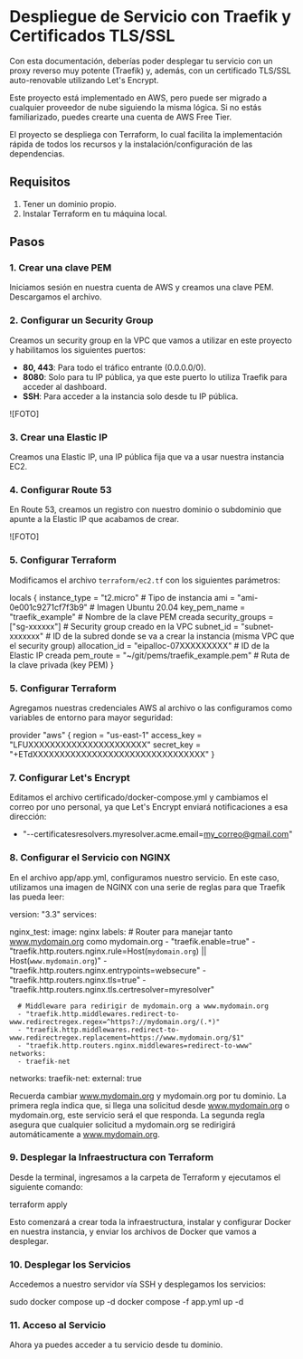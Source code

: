 # Despliegue de Servicio con Traefik y Certificados TLS/SSL

Con esta documentación, deberías poder desplegar tu servicio con un proxy reverso muy potente (Traefik) y, además, con un certificado TLS/SSL auto-renovable utilizando Let's Encrypt.

Este proyecto está implementado en AWS, pero puede ser migrado a cualquier proveedor de nube siguiendo la misma lógica. Si no estás familiarizado, puedes crearte una cuenta de AWS Free Tier.

El proyecto se despliega con Terraform, lo cual facilita la implementación rápida de todos los recursos y la instalación/configuración de las dependencias.

## Requisitos

1. Tener un dominio propio.
2. Instalar Terraform en tu máquina local.

## Pasos

### 1. Crear una clave PEM

Iniciamos sesión en nuestra cuenta de AWS y creamos una clave PEM. Descargamos el archivo.

### 2. Configurar un Security Group

Creamos un security group en la VPC que vamos a utilizar en este proyecto y habilitamos los siguientes puertos:
- **80, 443**: Para todo el tráfico entrante (0.0.0.0/0).
- **8080**: Solo para tu IP pública, ya que este puerto lo utiliza Traefik para acceder al dashboard.
- **SSH**: Para acceder a la instancia solo desde tu IP pública.

![FOTO]

### 3. Crear una Elastic IP

Creamos una Elastic IP, una IP pública fija que va a usar nuestra instancia EC2.

### 4. Configurar Route 53

En Route 53, creamos un registro con nuestro dominio o subdominio que apunte a la Elastic IP que acabamos de crear.

![FOTO]

### 5. Configurar Terraform

Modificamos el archivo `terraform/ec2.tf` con los siguientes parámetros:


locals {
    instance_type    = "t2.micro" # Tipo de instancia
    ami              = "ami-0e001c9271cf7f3b9" # Imagen Ubuntu 20.04
    key_pem_name     = "traefik_example" # Nombre de la clave PEM creada
    security_groups  = ["sg-xxxxxx"] # Security group creado en la VPC
    subnet_id        = "subnet-xxxxxxx" # ID de la subred donde se va a crear la instancia (misma VPC que el security group)
    allocation_id    = "eipalloc-07XXXXXXXXX" # ID de la Elastic IP creada
    pem_route        = "~/git/pems/traefik_example.pem" # Ruta de la clave privada (key PEM)
}

### 5. Configurar Terraform

Agregamos nuestras credenciales AWS al archivo o las configuramos como variables de entorno para mayor seguridad:


provider "aws" {
    region     = "us-east-1"
    access_key = "LFUXXXXXXXXXXXXXXXXXXXXXX"
    secret_key = "+ETdXXXXXXXXXXXXXXXXXXXXXXXXXXXXXXXX"
}

### 7. Configurar Let's Encrypt

Editamos el archivo certificado/docker-compose.yml y cambiamos el correo por uno personal, ya que Let's Encrypt enviará notificaciones a esa dirección:


- "--certificatesresolvers.myresolver.acme.email=my_correo@gmail.com"


### 8. Configurar el Servicio con NGINX

En el archivo app/app.yml, configuramos nuestro servicio. En este caso, utilizamos una imagen de NGINX con una serie de reglas para que Traefik las pueda leer:

version: "3.3"
services:

  nginx_test:
    image: nginx
    labels:
      # Router para manejar tanto www.mydomain.org como mydomain.org
      - "traefik.enable=true"
      - "traefik.http.routers.nginx.rule=Host(`mydomain.org`) || Host(`www.mydomain.org`)"
      - "traefik.http.routers.nginx.entrypoints=websecure"
      - "traefik.http.routers.nginx.tls=true"
      - "traefik.http.routers.nginx.tls.certresolver=myresolver"

      # Middleware para redirigir de mydomain.org a www.mydomain.org
      - "traefik.http.middlewares.redirect-to-www.redirectregex.regex=^https?://mydomain.org/(.*)"
      - "traefik.http.middlewares.redirect-to-www.redirectregex.replacement=https://www.mydomain.org/$1"
      - "traefik.http.routers.nginx.middlewares=redirect-to-www"
    networks:
      - traefik-net
      
networks:
  traefik-net:
    external: true

Recuerda cambiar www.mydomain.org y mydomain.org por tu dominio. La primera regla indica que, si llega una solicitud desde www.mydomain.org o mydomain.org, este servicio será el que responda. La segunda regla asegura que cualquier solicitud a mydomain.org se redirigirá automáticamente a www.mydomain.org.

### 9. Desplegar la Infraestructura con Terraform

Desde la terminal, ingresamos a la carpeta de Terraform y ejecutamos el siguiente comando:

terraform apply

Esto comenzará a crear toda la infraestructura, instalar y configurar Docker en nuestra instancia, y enviar los archivos de Docker que vamos a desplegar.

### 10. Desplegar los Servicios

Accedemos a nuestro servidor vía SSH y desplegamos los servicios:

sudo docker compose up -d
docker compose -f app.yml up -d

### 11. Acceso al Servicio

Ahora ya puedes acceder a tu servicio desde tu dominio.


